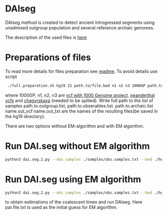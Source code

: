 
# DAIseg
DAIseg method is created to detect ancient introgressed segments using unadmixed outgroup population and several reference archaic genomes.  



The description of the used files is [here][1]




# Preparations of files

To read more details for files preparation see [readme][2]. To avoid details use script 
```bash
 ./full.preparation.sh hg19 22 path.to/file.bed n1 n2 n3 1000GP path.to/outgroup.list  path.to/obserables.list path.to/archaic.list name.out_vcf name.out_txt
```
where 1000GP, n1, n2, n3 are [vcf with 1000 Genome project][3], [neanderthal vcfs][4] and [chagyrskaya][5] (needed to be splited). Write full path to the list of samples path.to.outgroup.list,  path.to.obserables.list. path.to.archaic.list
name.out_vcf name.out_txt are the names of the resulting files(be saved in the hg19 directory).





There are two options without EM-algorithm and with EM algorithm. 


# Run DAI.seg without EM algorithm



```bash
python3 dai.seg.2.py --obs_samples ./samples/obs.samples.txt --bed ./hg19/regions/chr22.hg19.bed   --HMM_par par.file.txt --EM no --prepared_file ./hg19/allels.ref.and.obs.chr22.txt --o out.chr22.txt --arch_cover ./hg19/arch.covering.chr22.txt
```


# Run DAI.seg using EM algorithm

```bash
python3 dai.seg.2.py --obs_samples ./samples/obs.samples.txt --bed ./hg19/regions/chr22.hg19.bed   --HMM_par par.file.txt --EM yes --EM_steps 20  --prepared_file ./hg19/allels.ref.and.obs.chr22.txt --o out.EM.txt --arch_cover ./hg19/arch.covering.chr22.txt
```
to obtain estimations of the  coalescent times and run DAIseg. Here par.file.txt is used as the initial guess for EM algorithm.





[1]: https://github.com/Genomics-HSE/DAIseg/blob/main/File.types.md
[2]: https://github.com/Genomics-HSE/DAIseg/blob/main/hg19/README.md













[3]: http://ftp.1000genomes.ebi.ac.uk/vol1/ftp/release/20130502/ALL.chr22.phase3_shapeit2_mvncall_integrated_v5b.20130502.genotypes.vcf.gz 
[4]: http://cdna.eva.mpg.de/neandertal/Vindija/VCF/
[5]: http://ftp.eva.mpg.de/neandertal/ChagyrskayaOkladnikov/

